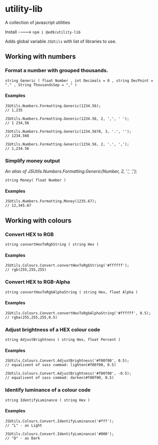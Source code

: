 # utility-lib

A collection of javascript utilities

Install ----> `npm i @ed9/utility-lib`

Adds global variable `JSUtils` with list of libraries to use.

## Working with numbers

### Format a number with grouped thousands.

    string Generic ( float Number , int Decimals = 0 , string DecPoint = "." , String ThousandsSep = "," )

#### Examples

    JSUtils.Numbers.Formatting.Generic(1234.56);
    // 1,235
    
    JSUtils.Numbers.Formatting.Generic(1234.56, 2, ',', ' '); 
    // 1 234,56
    
    JSUtils.Numbers.Formatting.Generic(1234.5678, 3, '.', '');
    // 1234.568
    
    JSUtils.Numbers.Formatting.Generic(1234.56, 2, '.', ',');
    // 1,234.56
    
### Simplify money output

*An alias of JSUtils.Numbers.Formatting.Generic(Number, 2, '.', ',');*
	
    string Money( float Number )

#### Examples

	JSUtils.Numbers.Formatting.Money(1235.67);
    // 12,345.67

## Working with colours

### Convert HEX to RGB

    string convertHexToRgbString ( string Hex )

#### Examples

    JSUtils.Colours.Convert.convertHexToRgbString('#ffffff');
    // rgb(255,255,255)
    
### Convert HEX to RGB-Alpha

    string convertHexToRgbAlphaString ( string Hex, float Alpha )

#### Examples

    JSUtils.Colours.Convert.convertHexToRgbAlphaString('#ffffff', 0.5);
    // rgba(255,255,255,0.5)
        
### Adjust brightness of a HEX colour code

    string AdjustBrightness ( string Hex, float Percent )

#### Examples

    JSUtils.Colours.Convert.AdjustBrightness('#f00f00', 0.5);
    // equalivent of sass commad: lighten(#f00f00, 0.5)

    JSUtils.Colours.Convert.AdjustBrightness('#f00f00', -0.5);
    // equalivent of sass commad: darken(#f00f00, 0.5)
    
### Identify luminance of a colour code

    string IdentifyLuminance ( string Hex )

#### Examples

    JSUtils.Colours.Convert.IdentifyLuminance('#fff');
    // "L" - as Light
    
    JSUtils.Colours.Convert.IdentifyLuminance('#000');
    // "D" - as Dark
    
    
        